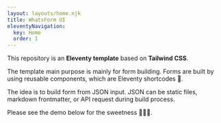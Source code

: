 ```yaml
---
layout: layouts/home.njk
title: WhatsForm UI
eleventyNavigation:
  key: Home
  order: 1
---
```


This repository is an **Eleventy template** based on **Tailwind CSS**.

The template main purpose is mainly for form building. Forms are built by using reusable components, which are Eleventy shortcodes 🍰.

The idea is to build form from JSON input. JSON can be static files, markdown frontmatter, or API request during build process.

Please see the demo below for the sweetness 🍬🍬🍬.